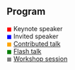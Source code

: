 ## Program

<span style="color:red">&#9724;</span> Keynote speaker<br/>
<span style="color:blue">&#9724;</span> Invited speaker<br/>
<span style="color:orange">&#9724;</span> [Contributed talk](talks.md)<br/>
<span style="color:green">&#9724;</span> [Flash talk](posters.md)<br/>
<span style="color:gray">&#9724;</span> [Workshop session](workshop.md)




